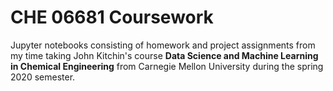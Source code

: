# CHE 06681 Coursework
Jupyter notebooks consisting of homework and project assignments from my time taking John Kitchin's course **Data Science and Machine Learning in Chemical Engineering** from Carnegie Mellon University during the spring 2020 semester. 